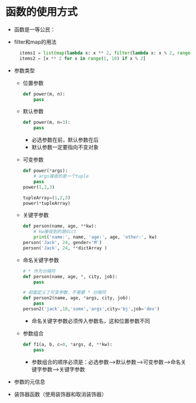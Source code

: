 # 函数的使用方式

* 函数是一等公民：
* filter和map的用法

  ```python
    items1 = list(map(lambda x: x ** 2, filter(lambda x: x % 2, range(1, 10))))
    items2 = [x ** 2 for x in range(1, 10) if x % 2]
  ```

* 参数类型
  * 位置参数

    ```python
    def power(m, n):
        pass
    ```

  * 默认参数

    ```python
    def power(m, n=3):
        pass
    ```

    * 必选参数在前，默认参数在后
    * 默认参数一定要指向不变对象

  * 可变参数

    ```python
    def power(*args):
        # args接收的是一个tuple
        pass
    power(1,2,3)

    tupleArray=(1,2,3)
    power(*tupleArray)
    ```

  * 关键字参数

    ```python
    def person(name, age, **kw):
        # kw接收到的是dict
        print('name:', name, 'age:', age, 'other:', kw)
    person('Jack', 24, gender='M')
    person('Jack', 24, **dictArray )
    ```

  * 命名关键字参数

    ```python
    # * 作为分隔符
    def person(name, age, *, city, job):
        pass

    # 前面定义了可变参数，不需要 * 分隔符
    def person2(name, age, *args, city, job):
        pass
    person2('jack',18,'some','args',city='bj',job='dev')
    ```

    * 命名关键字参数必须传入参数名，这和位置参数不同

  * 参数组合

    ```python
    def f1(a, b, c=0, *args, d, **kw):
        pass
    ```

    * 参数组合的顺序必须是：必选参数–>默认参数–>可变参数–>命名关键字参数–>关键字参数

* 参数的元信息
* 装饰器函数（使用装饰器和取消装饰器）